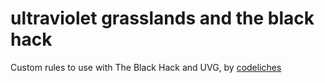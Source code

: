 # ultraviolet grasslands and the black hack
Custom rules to use with The Black Hack and UVG, by [codeliches](https://www.twitter.com/codeliches)
